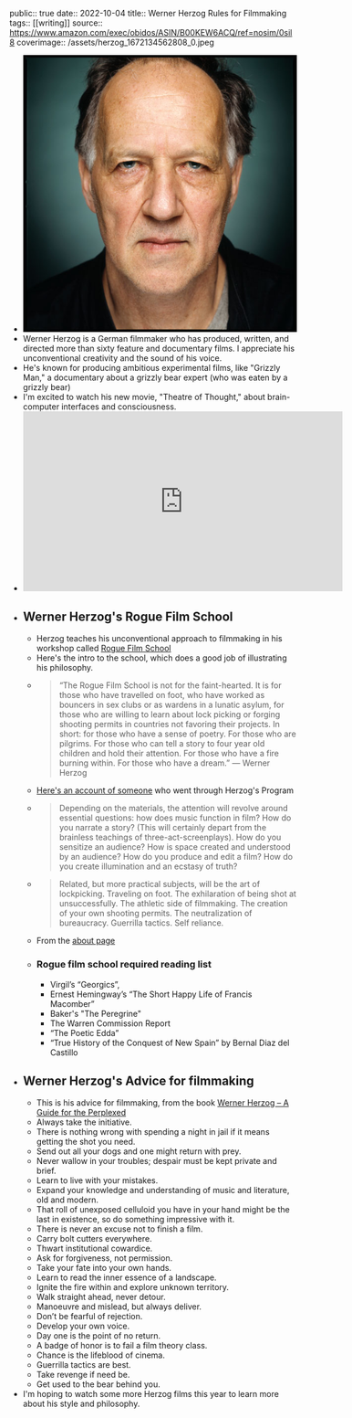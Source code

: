 public:: true
date:: 2022-10-04
title:: Werner Herzog Rules for Filmmaking
tags:: [[writing]]
source:: https://www.amazon.com/exec/obidos/ASIN/B00KEW6ACQ/ref=nosim/0sil8
coverimage:: /assets/herzog_1672134562808_0.jpeg

- ![herzog.jpeg](../assets/herzog_1672134562808_0.jpeg)
- Werner Herzog is a German filmmaker who has produced, written, and directed more than sixty feature and documentary films. I appreciate his unconventional creativity and the sound of his voice.
- He's known for producing ambitious experimental films, like "Grizzly Man," a documentary about a grizzly bear expert (who was eaten by a grizzly bear)
- I'm excited to watch his new movie, "Theatre of Thought," about brain-computer interfaces and consciousness.
- <iframe width="560" height="315" src="https://www.youtube.com/embed/9P0nHSKwWMU" title="YouTube video player" frameborder="0" allow="accelerometer; autoplay; clipboard-write; encrypted-media; gyroscope; picture-in-picture" allowfullscreen></iframe>
- ## Werner Herzog's Rogue Film School
	- Herzog teaches his unconventional approach to filmmaking in his workshop called [Rogue Film School](http://www.roguefilmschool.com/default.asp)
	- Here's the intro to the school, which does a good job of illustrating his philosophy.
	- > “The Rogue Film School is not for the faint-hearted. It is for those who have travelled on foot, who have worked as bouncers in sex clubs or as wardens in a lunatic asylum, for those who are willing to learn about lock picking or forging shooting permits in countries not favoring their projects. In short: for those who have a sense of poetry. For those who are pilgrims. For those who can tell a story to four year old children and hold their attention. For those who have a fire burning within. For those who have a dream.” — Werner Herzog
	- [Here's an account of someone](https://www.indiewire.com/2014/09/12-things-i-learned-at-werner-herzogs-rogue-film-school-69693/) who went through Herzog's Program
	- > Depending on the materials, the attention will revolve around essential questions: how does music function in film? How do you narrate a story? (This will certainly depart from the brainless teachings of three-act-screenplays). How do you sensitize an audience? How is space created and understood by an audience? How do you produce and edit a film? How do you create illumination and an ecstasy of truth?
	- >Related, but more practical subjects, will be the art of lockpicking. Traveling on foot. The exhilaration of being shot at unsuccessfully. The athletic side of filmmaking. The creation of your own shooting permits. The neutralization of bureaucracy. Guerrilla tactics. Self reliance.
	- From the [about page](http://www.roguefilmschool.com/about.asp)
	- ### Rogue film school required reading list
		- Virgil’s “Georgics”,
		- Ernest Hemingway’s “The Short Happy Life of Francis Macomber”
		- Baker's "The Peregrine"
		- The Warren Commission Report
		- “The Poetic Edda”
		- “True History of the Conquest of New Spain” by Bernal Diaz del Castillo
- ## Werner Herzog's Advice for filmmaking
	- This is his advice for filmmaking, from the book [Werner Herzog – A Guide for the Perplexed](https://www.amazon.com/dp/B00KEW6ACQ?tag=mus0a-21)
	- Always take the initiative.
	- There is nothing wrong with spending a night in jail if it means getting the shot you need.
	- Send out all your dogs and one might return with prey.
	- Never wallow in your troubles; despair must be kept private and brief.
	- Learn to live with your mistakes.
	- Expand your knowledge and understanding of music and literature, old and modern.
	- That roll of unexposed celluloid you have in your hand might be the last in existence, so do something impressive with it.
	- There is never an excuse not to finish a film.
	- Carry bolt cutters everywhere.
	- Thwart institutional cowardice.
	- Ask for forgiveness, not permission.
	- Take your fate into your own hands.
	- Learn to read the inner essence of a landscape.
	- Ignite the fire within and explore unknown territory.
	- Walk straight ahead, never detour.
	- Manoeuvre and mislead, but always deliver.
	- Don’t be fearful of rejection.
	- Develop your own voice.
	- Day one is the point of no return.
	- A badge of honor is to fail a film theory class.
	- Chance is the lifeblood of cinema.
	- Guerrilla tactics are best.
	- Take revenge if need be.
	- Get used to the bear behind you.
- I'm hoping to watch some more Herzog films this year to learn more about his style and philosophy.